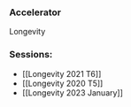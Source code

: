 
### Accelerator
Longevity
 
### Sessions: 
- [[Longevity 2021 T6]]
- [[Longevity 2020 T5]]
- [[Longevity 2023 January]]


